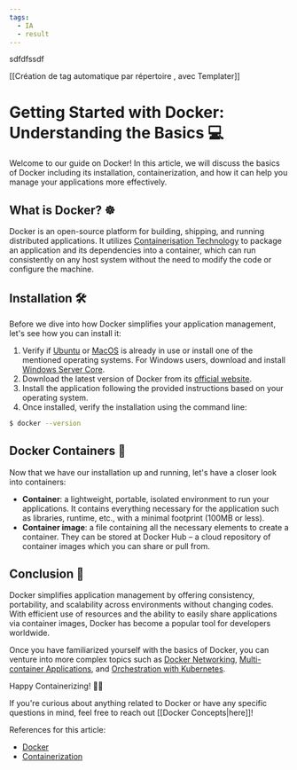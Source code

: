 ```yaml
---
tags:
  - IA
  - result
---
```

sdfdfssdf


[[Création de tag automatique par répertoire , avec Templater]]
# Getting Started with Docker: Understanding the Basics 💻

Welcome to our guide on Docker! In this article, we will discuss the basics of Docker including its installation, containerization, and how it can help you manage your applications more effectively.

## What is Docker? ☸️

Docker is an open-source platform for building, shipping, and running distributed applications. It utilizes [Containerisation Technology](containerization) to package an application and its dependencies into a container, which can run consistently on any host system without the need to modify the code or configure the machine.

## Installation 🛠️

Before we dive into how Docker simplifies your application management, let's see how you can install it:

1. Verify if [Ubuntu](ubuntu) or [MacOS](macos) is already in use or install one of the mentioned operating systems. For Windows users, download and install [Windows Server Core](windows-server-core).
2. Download the latest version of Docker from its [official website](https://www.docker.com/products/docker-desktop/).
3. Install the application following the provided instructions based on your operating system.
4. Once installed, verify the installation using the command line:

```bash
$ docker --version
```

## Docker Containers 🐳

Now that we have our installation up and running, let's have a closer look into containers:

- **Container**: a lightweight, portable, isolated environment to run your applications. It contains everything necessary for the application such as libraries, runtime, etc., with a minimal footprint (100MB or less).
- **Container image**: a file containing all the necessary elements to create a container. They can be stored at Docker Hub – a cloud repository of container images which you can share or pull from.

## Conclusion 🏁

Docker simplifies application management by offering consistency, portability, and scalability across environments without changing codes. With efficient use of resources and the ability to easily share applications via container images, Docker has become a popular tool for developers worldwide.

Once you have familiarized yourself with the basics of Docker, you can venture into more complex topics such as [Docker Networking](docker-networking), [Multi-container Applications](multi-container-applications), and [Orchestration with Kubernetes](kubernetes-orchestration).

Happy Containerizing! 🐳🚀

If you're curious about anything related to Docker or have any specific questions in mind, feel free to reach out [[Docker Concepts|here]]!

References for this article:
- [Docker](https://docs.docker.com/)
- [Containerization](https://container-solutions.com/concepts/containerization)